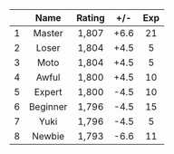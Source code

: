 | |Name|Rating|+/-|Exp|
|-|:--:|:----:|:-:|:-:|
|1|Master|1,807|+6.6|21|
|2|Loser|1,804|+4.5|5|
|3|Moto|1,804|+4.5|5|
|4|Awful|1,800|+4.5|10|
|5|Expert|1,800|-4.5|10|
|6|Beginner|1,796|-4.5|15|
|7|Yuki|1,796|-4.5|5|
|8|Newbie|1,793|-6.6|11|
